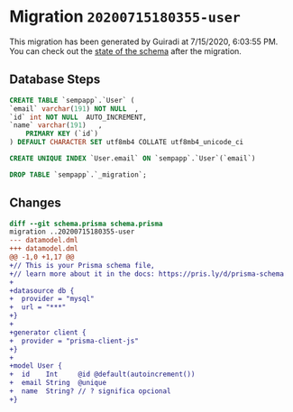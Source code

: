 # Migration `20200715180355-user`

This migration has been generated by Guiradi at 7/15/2020, 6:03:55 PM.
You can check out the [state of the schema](./schema.prisma) after the migration.

## Database Steps

```sql
CREATE TABLE `sempapp`.`User` (
`email` varchar(191) NOT NULL  ,
`id` int NOT NULL  AUTO_INCREMENT,
`name` varchar(191)   ,
    PRIMARY KEY (`id`)
) DEFAULT CHARACTER SET utf8mb4 COLLATE utf8mb4_unicode_ci

CREATE UNIQUE INDEX `User.email` ON `sempapp`.`User`(`email`)

DROP TABLE `sempapp`.`_migration`;
```

## Changes

```diff
diff --git schema.prisma schema.prisma
migration ..20200715180355-user
--- datamodel.dml
+++ datamodel.dml
@@ -1,0 +1,17 @@
+// This is your Prisma schema file,
+// learn more about it in the docs: https://pris.ly/d/prisma-schema
+
+datasource db {
+  provider = "mysql"
+  url = "***"
+}
+
+generator client {
+  provider = "prisma-client-js"
+}
+
+model User {
+  id    Int     @id @default(autoincrement())
+  email String  @unique
+  name  String? // ? significa opcional
+}
```


